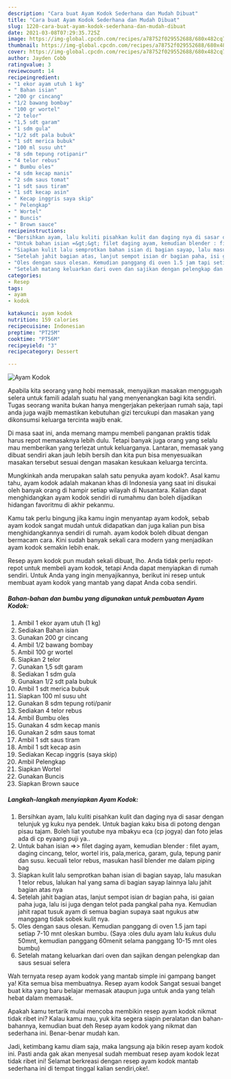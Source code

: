```yaml
---
description: "Cara buat Ayam Kodok Sederhana dan Mudah Dibuat"
title: "Cara buat Ayam Kodok Sederhana dan Mudah Dibuat"
slug: 1220-cara-buat-ayam-kodok-sederhana-dan-mudah-dibuat
date: 2021-03-08T07:29:35.725Z
image: https://img-global.cpcdn.com/recipes/a78752f029552688/680x482cq70/ayam-kodok-foto-resep-utama.jpg
thumbnail: https://img-global.cpcdn.com/recipes/a78752f029552688/680x482cq70/ayam-kodok-foto-resep-utama.jpg
cover: https://img-global.cpcdn.com/recipes/a78752f029552688/680x482cq70/ayam-kodok-foto-resep-utama.jpg
author: Jayden Cobb
ratingvalue: 3
reviewcount: 14
recipeingredient:
- "1 ekor ayam utuh 1 kg"
- " Bahan isian"
- "200 gr cincang"
- "1/2 bawang bombay"
- "100 gr wortel"
- "2 telor"
- "1,5 sdt garam"
- "1 sdm gula"
- "1/2 sdt pala bubuk"
- "1 sdt merica bubuk"
- "100 ml susu uht"
- "8 sdm tepung rotipanir"
- "4 telor rebus"
- " Bumbu oles"
- "4 sdm kecap manis"
- "2 sdm saus tomat"
- "1 sdt saus tiram"
- "1 sdt kecap asin"
- " Kecap inggris saya skip"
- " Pelengkap"
- " Wortel"
- " Buncis"
- " Brown sauce"
recipeinstructions:
- "Bersihkan ayam, lalu kuliti pisahkan kulit dan daging nya di sasar dengan telunjuk yg kuku nya pendek. Untuk bagian kaku bisa di potong dengan pisau tajam. Boleh liat youtube nya mbakyu eca (cp jogya) dan foto jelas ada di cp eyaang puji ya.."
- "Untuk bahan isian =&gt;&gt; filet daging ayam, kemudian blender : filet ayam, daging cincang, telor, wortel iris, pala,merica, garam, gula, tepung panir dan susu. kecuali telor rebus, masukan hasil blender me dalam piping bag"
- "Siapkan kulit lalu semprotkan bahan isian di bagian sayap, lalu masukan 1 telor rebus, lalukan hal yang sama di bagian sayap lainnya lalu jahit bagian atas nya"
- "Setelah jahit bagian atas, lanjut sempot isian dr bagian paha, isi gaian paha juga, lalu isi juga dengan telot pada pangkal paha nya. Kemudian jahit rapat tusuk ayam di semua bagian supaya saat ngukus atw manggang tidak sobek kulit nya."
- "Oles dengan saus olesan. Kemudian panggang di oven 1.5 jam tapi setiap 7-10 mnt oleskan bumbu. (Saya :oles dulu ayam lalu kukus dulu 50mnt, kemudian panggang 60menit selama panggang 10-15 mnt oles bumbu)"
- "Setelah matang keluarkan dari oven dan sajikan dengan pelengkap dan saus sesuai selera"
categories:
- Resep
tags:
- ayam
- kodok

katakunci: ayam kodok 
nutrition: 159 calories
recipecuisine: Indonesian
preptime: "PT25M"
cooktime: "PT56M"
recipeyield: "3"
recipecategory: Dessert

---
```



![Ayam Kodok](https://img-global.cpcdn.com/recipes/a78752f029552688/680x482cq70/ayam-kodok-foto-resep-utama.jpg)

Apabila kita seorang yang hobi memasak, menyajikan masakan menggugah selera untuk famili adalah suatu hal yang menyenangkan bagi kita sendiri. Tugas seorang  wanita bukan hanya mengerjakan pekerjaan rumah saja, tapi anda juga wajib memastikan kebutuhan gizi tercukupi dan masakan yang dikonsumsi keluarga tercinta wajib enak.

Di masa  saat ini, anda memang mampu membeli panganan praktis tidak harus repot memasaknya lebih dulu. Tetapi banyak juga orang yang selalu mau memberikan yang terlezat untuk keluarganya. Lantaran, memasak yang dibuat sendiri akan jauh lebih bersih dan kita pun bisa menyesuaikan masakan tersebut sesuai dengan masakan kesukaan keluarga tercinta. 



Mungkinkah anda merupakan salah satu penyuka ayam kodok?. Asal kamu tahu, ayam kodok adalah makanan khas di Indonesia yang saat ini disukai oleh banyak orang di hampir setiap wilayah di Nusantara. Kalian dapat menghidangkan ayam kodok sendiri di rumahmu dan boleh dijadikan hidangan favoritmu di akhir pekanmu.

Kamu tak perlu bingung jika kamu ingin menyantap ayam kodok, sebab ayam kodok sangat mudah untuk didapatkan dan juga kalian pun bisa menghidangkannya sendiri di rumah. ayam kodok boleh dibuat dengan bermacam cara. Kini sudah banyak sekali cara modern yang menjadikan ayam kodok semakin lebih enak.

Resep ayam kodok pun mudah sekali dibuat, lho. Anda tidak perlu repot-repot untuk membeli ayam kodok, tetapi Anda dapat menyiapkan di rumah sendiri. Untuk Anda yang ingin menyajikannya, berikut ini resep untuk membuat ayam kodok yang mantab yang dapat Anda coba sendiri.

<!--inarticleads1-->

##### Bahan-bahan dan bumbu yang digunakan untuk pembuatan Ayam Kodok:

1. Ambil 1 ekor ayam utuh (1 kg)
1. Sediakan  Bahan isian
1. Gunakan 200 gr cincang
1. Ambil 1/2 bawang bombay
1. Ambil 100 gr wortel
1. Siapkan 2 telor
1. Gunakan 1,5 sdt garam
1. Sediakan 1 sdm gula
1. Gunakan 1/2 sdt pala bubuk
1. Ambil 1 sdt merica bubuk
1. Siapkan 100 ml susu uht
1. Gunakan 8 sdm tepung roti/panir
1. Sediakan 4 telor rebus
1. Ambil  Bumbu oles
1. Gunakan 4 sdm kecap manis
1. Gunakan 2 sdm saus tomat
1. Ambil 1 sdt saus tiram
1. Ambil 1 sdt kecap asin
1. Sediakan  Kecap inggris (saya skip)
1. Ambil  Pelengkap
1. Siapkan  Wortel
1. Gunakan  Buncis
1. Siapkan  Brown sauce




<!--inarticleads2-->

##### Langkah-langkah menyiapkan Ayam Kodok:

1. Bersihkan ayam, lalu kuliti pisahkan kulit dan daging nya di sasar dengan telunjuk yg kuku nya pendek. Untuk bagian kaku bisa di potong dengan pisau tajam. Boleh liat youtube nya mbakyu eca (cp jogya) dan foto jelas ada di cp eyaang puji ya..
1. Untuk bahan isian =&gt;&gt; filet daging ayam, kemudian blender : filet ayam, daging cincang, telor, wortel iris, pala,merica, garam, gula, tepung panir dan susu. kecuali telor rebus, masukan hasil blender me dalam piping bag
1. Siapkan kulit lalu semprotkan bahan isian di bagian sayap, lalu masukan 1 telor rebus, lalukan hal yang sama di bagian sayap lainnya lalu jahit bagian atas nya
1. Setelah jahit bagian atas, lanjut sempot isian dr bagian paha, isi gaian paha juga, lalu isi juga dengan telot pada pangkal paha nya. Kemudian jahit rapat tusuk ayam di semua bagian supaya saat ngukus atw manggang tidak sobek kulit nya.
1. Oles dengan saus olesan. Kemudian panggang di oven 1.5 jam tapi setiap 7-10 mnt oleskan bumbu. (Saya :oles dulu ayam lalu kukus dulu 50mnt, kemudian panggang 60menit selama panggang 10-15 mnt oles bumbu)
1. Setelah matang keluarkan dari oven dan sajikan dengan pelengkap dan saus sesuai selera




Wah ternyata resep ayam kodok yang mantab simple ini gampang banget ya! Kita semua bisa membuatnya. Resep ayam kodok Sangat sesuai banget buat kita yang baru belajar memasak ataupun juga untuk anda yang telah hebat dalam memasak.

Apakah kamu tertarik mulai mencoba membikin resep ayam kodok nikmat tidak ribet ini? Kalau kamu mau, yuk kita segera siapin peralatan dan bahan-bahannya, kemudian buat deh Resep ayam kodok yang nikmat dan sederhana ini. Benar-benar mudah kan. 

Jadi, ketimbang kamu diam saja, maka langsung aja bikin resep ayam kodok ini. Pasti anda gak akan menyesal sudah membuat resep ayam kodok lezat tidak ribet ini! Selamat berkreasi dengan resep ayam kodok mantab sederhana ini di tempat tinggal kalian sendiri,oke!.


